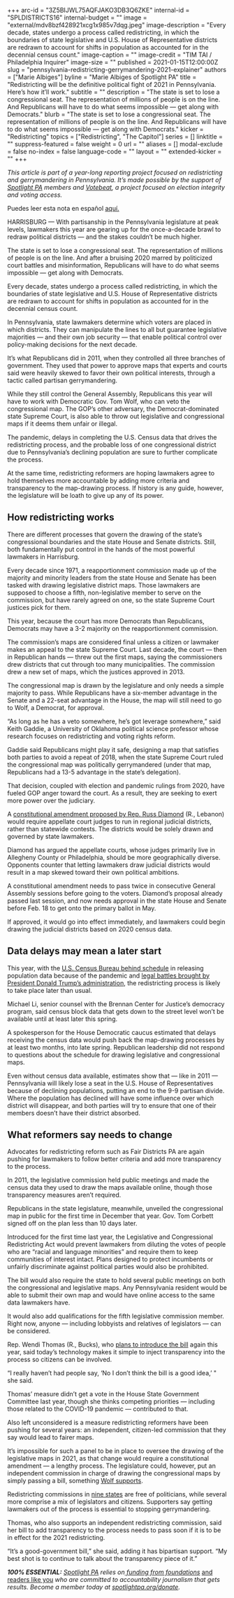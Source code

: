 +++
arc-id = "3Z5BIJWL75AQFJAKO3DB3Q6ZKE"
internal-id = "SPLDISTRICTS16"
internal-budget = ""
image = "external/mdv8bzf428921xcg1x985v7dqg.jpeg"
image-description = "Every decade, states undergo a process called redistricting, in which the boundaries of state legislative and U.S. House of Representative districts are redrawn to account for shifts in population as accounted for in the decennial census count."
image-caption = ""
image-credit = "TIM TAI / Philadelphia Inquirer"
image-size = ""
published = 2021-01-15T12:00:00Z
slug = "pennsylvania-redistricting-gerrymandering-2021-explainer"
authors = ["Marie Albiges"]
byline = "Marie Albiges of Spotlight PA"
title = "Redistricting will be the definitive political fight of 2021 in Pennsylvania. Here’s how it’ll work."
subtitle = ""
description = "The state is set to lose a congressional seat. The representation of millions of people is on the line. And Republicans will have to do what seems impossible — get along with Democrats."
blurb = "The state is set to lose a congressional seat. The representation of millions of people is on the line. And Republicans will have to do what seems impossible — get along with Democrats."
kicker = "Redistricting"
topics = ["Redistricting", "The Capitol"]
series = []
linktitle = ""
suppress-featured = false
weight = 0
url = ""
aliases = []
modal-exclude = false
no-index = false
language-code = ""
layout = ""
extended-kicker = ""
+++

<i>This article is part of a year-long reporting project focused on redistricting and gerrymandering in Pennsylvania. It’s made possible by the support of </i><a href="https://www.spotlightpa.org/" target=_blank><i>Spotlight PA</i></a><i> members and </i><a href="https://votebeat.org/"><i>Votebeat</i></a><i>, a project focused on election integrity and voting access.</i>

Puedes leer esta nota en español <a href="https://www.spotlightpa.org/news/2021/01/pensilvania-redistribuci%C3%B3n-de-distritos-manipulaci%C3%B3n-partidista-2021/">aquí.</a>

HARRISBURG — With partisanship in the Pennsylvania legislature at peak levels, lawmakers this year are gearing up for the once-a-decade brawl to redraw political districts — and the stakes couldn’t be much higher.

The state is set to lose a congressional seat. The representation of millions of people is on the line. And after a bruising 2020 marred by politicized court battles and misinformation, Republicans will have to do what seems impossible — get along with Democrats.

Every decade, states undergo a process called redistricting, in which the boundaries of state legislative and U.S. House of Representative districts are redrawn to account for shifts in population as accounted for in the decennial census count.

In Pennsylvania, state lawmakers determine which voters are placed in which districts. They can manipulate the lines to all but guarantee legislative majorities — and their own job security — that enable political control over policy-making decisions for the next decade.

It’s what Republicans did in 2011, when they controlled all three branches of government. They used that power to approve maps that experts and courts said were heavily skewed to favor their own political interests, through a tactic called partisan gerrymandering.

While they still control the General Assembly, Republicans this year will have to work with Democratic Gov. Tom Wolf, who can veto the congressional map. The GOP’s other adversary, the Democrat-dominated state Supreme Court, is also able to throw out legislative and congressional maps if it deems them unfair or illegal.

<script src="https://www.spotlightpa.org/embed.js" async></script><div data-spl-embed-version="1" data-spl-src="https://www.spotlightpa.org/embeds/newsletter/"></div>

The pandemic, delays in completing the U.S. Census data that drives the redistricting process, and the probable loss of one congressional district due to Pennsylvania’s declining population are sure to further complicate the process.

At the same time, redistricting reformers are hoping lawmakers agree to hold themselves more accountable by adding more criteria and transparency to the map-drawing process. If history is any guide, however, the legislature will be loath to give up any of its power.

## How redistricting works

There are different processes that govern the drawing of the state’s congressional boundaries and the state House and Senate districts. Still, both fundamentally put control in the hands of the most powerful lawmakers in Harrisburg.

Every decade since 1971, a reapportionment commission made up of the majority and minority leaders from the state House and Senate has been tasked with drawing legislative district maps. Those lawmakers are supposed to choose a fifth, non-legislative member to serve on the commission, but have rarely agreed on one, so the state Supreme Court justices pick for them.

This year, because the court has more Democrats than Republicans, Democrats may have a 3-2 majority on the reapportionment commission.

The commission’s maps are considered final unless a citizen or lawmaker makes an appeal to the state Supreme Court. Last decade, the court — then in Republican hands — threw out the first maps, saying the commissioners drew districts that cut through too many municipalities. The commission drew a new set of maps, which the justices approved in 2013.

The congressional map is drawn by the legislature and only needs a simple majority to pass. While Republicans have a six-member advantage in the Senate and a 22-seat advantage in the House, the map will still need to go to Wolf, a Democrat, for approval.

“As long as he has a veto somewhere, he’s got leverage somewhere,” said Keith Gaddie, a University of Oklahoma political science professor whose research focuses on redistricting and voting rights reform.

Gaddie said Republicans might play it safe, designing a map that satisfies both parties to avoid a repeat of 2018, when the state Supreme Court ruled the congressional map was politically gerrymandered (under that map, Republicans had a 13-5 advantage in the state’s delegation).

That decision, coupled with election and pandemic rulings from 2020, have fueled GOP anger toward the court. As a result, they are seeking to exert more power over the judiciary.

A <a href="https://www.spotlightpa.org/news/2021/01/pennsylvania-judicial-districts-supreme-court-election-2020-rulings-republican-majority/">constitutional amendment proposed by Rep. Russ Diamond</a> (R., Lebanon) would require appellate court judges to run in regional judicial districts, rather than statewide contests. The districts would be solely drawn and governed by state lawmakers.

Diamond has argued the appellate courts, whose judges primarily live in Allegheny County or Philadelphia, should be more geographically diverse. Opponents counter that letting lawmakers draw judicial districts would result in a map skewed toward their own political ambitions.

A constitutional amendment needs to pass twice in consecutive General Assembly sessions before going to the voters. Diamond’s proposal already passed last session, and now needs approval in the state House and Senate before Feb. 18 to get onto the primary ballot in May.

If approved, it would go into effect immediately, and lawmakers could begin drawing the judicial districts based on 2020 census data.

## Data delays may mean a later start

This year, with the <a href="https://www.census.gov/newsroom/press-releases/2020/2020-census-update-apportionment.html">U.S. Census Bureau behind schedule</a> in releasing population data because of the pandemic and <a href="https://www.npr.org/2021/01/13/956352495/census-bureau-stops-work-on-trumps-request-for-unauthorized-immigrant-count">legal battles brought by President Donald Trump’s administration</a>, the redistricting process is likely to take place later than usual.

Michael Li, senior counsel with the Brennan Center for Justice’s democracy program, said census block data that gets down to the street level won’t be available until at least later this spring.

A spokesperson for the House Democratic caucus estimated that delays receiving the census data would push back the map-drawing processes by at least two months, into late spring. Republican leadership did not respond to questions about the schedule for drawing legislative and congressional maps.

Even without census data available, estimates show that — like in 2011 — Pennsylvania will likely lose a seat in the U.S. House of Representatives because of declining populations, putting an end to the 9-9 partisan divide. Where the population has declined will have some influence over which district will disappear, and both parties will try to ensure that one of their members doesn’t have their district absorbed.

## What reformers say needs to change

Advocates for redistricting reform such as Fair Districts PA are again pushing for lawmakers to follow better criteria and add more transparency to the process.

In 2011, the legislative commission held public meetings and made the census data they used to draw the maps available online, though those transparency measures aren’t required.

Republicans in the state legislature, meanwhile, unveiled the congressional map in public for the first time in December that year. Gov. Tom Corbett signed off on the plan less than 10 days later.

Introduced for the first time last year, the Legislative and Congressional Redistricting Act would prevent lawmakers from diluting the votes of people who are “racial and language minorities” and require them to keep communities of interest intact. Plans designed to protect incumbents or unfairly discriminate against political parties would also be prohibited.

The bill would also require the state to hold several public meetings on both the congressional and legislative maps. Any Pennsylvania resident would be able to submit their own map and would have online access to the same data lawmakers have.

<script src="https://www.spotlightpa.org/embed.js" async></script><div data-spl-embed-version="1" data-spl-src="https://www.spotlightpa.org/embeds/donate/?teaser_text=Spotlight%20PA%20provides%20essential%2C%20public-service%20journalism%20thanks%20to%20readers%20like%20you.%20Help%20us%20continue%20that%20work."></div>

It would also add qualifications for the fifth legislative commission member. Right now, anyone — including lobbyists and relatives of legislators — can be considered.

Rep. Wendi Thomas (R., Bucks), who <a href="https://www.legis.state.pa.us/cfdocs/Legis/CSM/showMemoPublic.cfm?chamber=H&SPick=20210&cosponId=32886">plans to introduce the bill</a> again this year, said today’s technology makes it simple to inject transparency into the process so citizens can be involved.

“I really haven’t had people say, ‘No I don’t think the bill is a good idea,’ " she said.

Thomas’ measure didn’t get a vote in the House State Government Committee last year, though she thinks competing priorities — including those related to the COVID-19 pandemic — contributed to that.

Also left unconsidered is a measure redistricting reformers have been pushing for several years: an independent, citizen-led commission that they say would lead to fairer maps.

It’s impossible for such a panel to be in place to oversee the drawing of the legislative maps in 2021, as that change would require a constitutional amendment — a lengthy process. The legislature could, however, put an independent commission in charge of drawing the congressional maps by simply passing a bill, something <a href="https://web.archive.org/web/20230117040721/https://www.governor.pa.gov/newsroom/governor-wolf-supports-call-independent-redistricting-commission/">Wolf supports</a>.

Redistricting commissions in <a href="https://www.ncsl.org/research/redistricting/creation-of-redistricting-commissions.aspx">nine states</a> are free of politicians, while several more comprise a mix of legislators and citizens. Supporters say getting lawmakers out of the process is essential to stopping gerrymandering.

Thomas, who also supports an independent redistricting commission, said her bill to add transparency to the process needs to pass soon if it is to be in effect for the 2021 redistricting.

“It’s a good-government bill,” she said, adding it has bipartisan support. “My best shot is to continue to talk about the transparency piece of it.”

<i><b>100% ESSENTIAL:</b></i><i> </i><a href="https://www.spotlightpa.org/"><i>Spotlight PA</i></a><i> relies on</i><a href="https://www.spotlightpa.org/support"><i> funding from foundations</i></a><i> </i><a href="https://www.spotlightpa.org/support">and readers like you</a><i> who are committed to accountability journalism that gets results. Become a member today at </i><a href="http://spotlightpa.fundjournalism.org/donate?campaign=701Dn000000YgovIAC"><i>spotlightpa.org/donate</i></a><i>.</i>

<script src="https://www.spotlightpa.org/embed.js" async></script><div data-spl-embed-version="1" data-spl-src="https://www.spotlightpa.org/embeds/tips/?tip_text=Spotlight%20PA%20wants%20to%20capture%20%3Cb%3Ehow%20gerrymandering%20harms%20communities%20and%20the%20people%20who%20live%20there%3C%2Fb%3E.%20What%20priorities%20should%20legislators%20consider%20when%20drawing%20your%20district%3F%20"></div>
